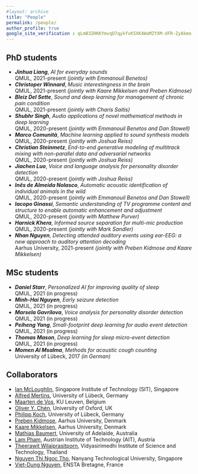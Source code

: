 ```yaml
---
#layout: archive
title: "People"
permalink: /people/
author_profile: true
google_site_verification : qLmB3ZHKKYmvqD7qykfvK5XK4WaMZYXM-dFR-ZyAkmo
---
```


PhD students
------

* ___Jinhua Liang___, *AI for everyday sounds*<br/>QMUL, 2021-present *(jointly with Emmanouil Benetos)*
* ___Christoper Winnard___, *Music interestingness in the brain*<br/>QMUL, 2021-present *(jointly with Kaare Mikkelsen and Preben Kidmose)*
* ___Bleiz Del Sette___, *Sound and deep learning for management of chronic pain condition*<br/>QMUL, 2021-present *(jointly with Charis Saitis)*
* ___Shubhr Singh___, *Audio applications of novel mathematical methods in deep learning*<br/>QMUL, 2020-present *(jointly with Emmanouil Benetos and Dan Stowell)*
* ___Marco Comunità___, *Machine learning applied to sound synthesis models*<br/>QMUL, 2020-present *(jointly with Joshua Reiss)*
* ___Christian Steinmetz___, *End-to-end generative modeling of multitrack mixing with non-parallel data and adversarial networks*<br/>QMUL, 2020-present *(jointly with Joshua Reiss)*
* ___Jiachen Luo___, *Voice and language analysis for personality disorder detection*<br/>QMUL, 2020-present *(jointly with Joshua Reiss)*
* ___Inês de Almeida Nolasco___, *Automatic acoustic identification of individual animals in the wild*<br/>QMUL, 2020-present *(jointly with Emmanouil Benetos and Dan Stowell)*
* ___Iacopo Ginassi___, *Semantic understanding of TV programme content and structure to enable automatic enhancement and adjustment*<br/>QMUL, 2020-present *(jointly with Matthew Purver)*
* ___Harnick Khera___, *Informed source separation for multi-mic production*<br/>QMUL, 2020-present *(jointly with Mark Sandler)*
* ___Nhan Nguyen___, *Detecting attended auditory events using ear-EEG: a new approach to auditory attention decoding*<br/>Aarhus University, 2021-present *(jointly with Preben Kidmose and Kaare Mikkelsen)*

MSc students
------
* ___Daniel Starr___, *Personalized AI for improving quality of sleep*<br/>QMUL, 2021 (in progress)
* ___Minh-Hai Nguyen___, *Early seizure detection*<br/>QMUL, 2021 (in progress)
* ___Marsela Gavrilova___, *Voice analysis for personality disorder detection*<br/>QMUL, 2021 (in progress)
* ___Peiheng Yang___, *Small-footprint deep learning for audio event detection*<br/>QMUL, 2021 (in progress)
* ___Thomas Mason___, *Deep learning for sleep micro-event detection*<br/>QMUL, 2021 (in progress)
* ___Momen Al Msalma___, *Methods for acoustic cough counting*<br/>University of Lübeck, 2017 *(in German)*

Collaborators
------
* [Ian McLoughlin](https://sites.google.com/view/mcloughlin), Singapore Institute of Technology (SIT), Singapore
* [Alfred Mertins](https://www.isip.uni-luebeck.de/people/alfred-mertins.html), University of Lübeck, Germany
* [Maarten de Vos](https://www.esat.kuleuven.be/stadius/person.php?id=203), KU Leuven, Belgium
* [Oliver Y. Chén](http://oliverychen.com/), University of Oxford, UK
* [Philipp Koch](https://www.isip.uni-luebeck.de/people/philipp-koch.html), University of Lübeck, Germany
* [Preben Kidmose](https://pure.au.dk/portal/en/persons/preben-kidmose(97746ef8-ce87-40f8-9a00-85dac54eb276).html), Aarhus University, Denmark
* [Kaare Mikkelsen](https://pure.au.dk/portal/en/persons/kaare-mikkelsen(08cd3da7-c501-49c6-a51d-25c2fb0e95e4).html), Aarhus University, Denmark
* [Mathias Baumert](https://www.adelaide.edu.au/directory/mathias.baumert), University of Adelaide, Australia
* [Lam Pham](https://scholar.google.com/citations?user=66uCxxwAAAAJ&hl=en), Austrian Institute of Technology (AIT), Austria
* [Theerawit Wilaiprasitporn](https://www.vistec.ac.th/frontier_research/research_profile.php?u=U040), Vidyasirimedhi Institute of Science and Technology, Thailand
* [Nguyen Thi Ngoc Tho](https://scholar.google.com.sg/citations?user=A7O7vEgAAAAJ&hl=en), Nanyang Technological University, Singapore
* [Viet-Dung Nguyen](https://sites.google.com/site/vdnguyenresearch), ENSTA Bretagne, France
